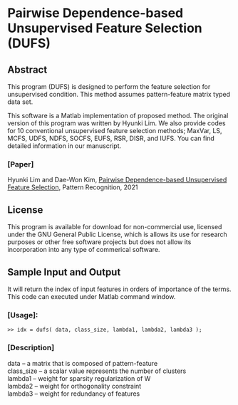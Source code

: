 # Pairwise Dependence-based Unsupervised Feature Selection (DUFS)

## Abstract

This program (DUFS) is designed to perform the feature selection for unsupervised condition. This method assumes pattern-feature matrix typed data set.

This software is a Matlab implementation of proposed method. The original version of this program was written by Hyunki Lim. We also provide codes for 10 conventional unsupervised feature selection methods; MaxVar, LS, MCFS, UDFS, NDFS, SOCFS, EUFS, RSR, DISR, and IUFS. You can find detailed information in our manuscript.

### [Paper]
Hyunki Lim and Dae-Won Kim, [Pairwise Dependence-based Unsupervised Feature Selection,](https://www.sciencedirect.com/science/article/pii/S0031320320304660)
Pattern Recognition, 2021

## License

This program is available for download for non-commercial use, licensed under the GNU General Public License, which is allows its use for research purposes or other free software projects but does not allow its incorporation into any type of commerical software.

## Sample Input and Output

It will return the index of input features in orders of importance of the terms. This code can executed under Matlab command window.

### [Usage]:
   `>> idx = dufs( data, class_size, lambda1, lambda2, lambda3 );`

### [Description]
   data – a matrix that is composed of pattern-feature \
   class_size – a scalar value represents the number of clusters \
   lambda1 – weight for sparsity regularization of W \
   lambda2 – weight for orthogonality constraint \
   lambda3 – weight for redundancy of features
